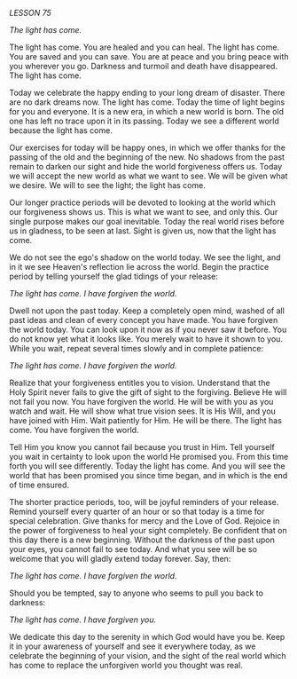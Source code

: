 *LESSON 75*

*The light has come.*

The light has come. You are healed and you can heal. The light has come. You are saved and you can save. You are at peace and you bring peace with you wherever you go. Darkness and turmoil and death have disappeared. The light has come.

Today we celebrate the happy ending to your long dream of disaster. There are no dark dreams now. The light has come. Today the time of light begins for you and everyone. It is a new era, in which a new world is born. The old one has left no trace upon it in its passing. Today we see a different world because the light has come.

Our exercises for today will be happy ones, in which we offer thanks for the passing of the old and the beginning of the new. No shadows from the past remain to darken our sight and hide the world forgiveness offers us. Today we will accept the new world as what we want to see. We will be given what we desire. We will to see the light; the light has come.

Our longer practice periods will be devoted to looking at the world which our forgiveness shows us. This is what we want to see, and only this. Our single purpose makes our goal inevitable. Today the real world rises before us in gladness, to be seen at last. Sight is given us, now that the light has come.

We do not see the ego's shadow on the world today. We see the light, and in it we see Heaven's reflection lie across the world. Begin the practice period by telling yourself the glad tidings of your release:

_The light has come. I have forgiven the world._

Dwell not upon the past today. Keep a completely open mind, washed of all past ideas and clean of every concept you have made. You have forgiven the world today. You can look upon it now as if you never saw it before. You do not know yet what it looks like. You merely wait to have it shown to you. While you wait, repeat several times slowly and in complete patience:

_The light has come. I have forgiven the world._

Realize that your forgiveness entitles you to vision. Understand that the Holy Spirit never fails to give the gift of sight to the forgiving. Believe He will not fail you now. You have forgiven the world. He will be with you as you watch and wait. He will show what true vision sees. It is His Will, and you have joined with Him. Wait patiently for Him. He will be there. The light has come. You have forgiven the world.

Tell Him you know you cannot fail because you trust in Him. Tell yourself you wait in certainty to look upon the world He promised you. From this time forth you will see differently. Today the light has come. And you will see the world that has been promised you since time began, and in which is the end of time ensured.

The shorter practice periods, too, will be joyful reminders of your release. Remind yourself every quarter of an hour or so that today is a time for special celebration. Give thanks for mercy and the Love of God. Rejoice in the power of forgiveness to heal your sight completely. Be confident that on this day there is a new beginning. Without the darkness of the past upon your eyes, you cannot fail to see today. And what you see will be so welcome that you will gladly extend today forever. Say, then:

_The light has come. I have forgiven the world._

Should you be tempted, say to anyone who seems to pull you back to darkness:

_The light has come. I have forgiven you._

We dedicate this day to the serenity in which God would have you be. Keep it in your awareness of yourself and see it everywhere today, as we celebrate the beginning of your vision, and the sight of the real world which has come to replace the unforgiven world you thought was real.